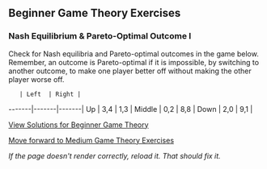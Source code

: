 ## Beginner Game Theory Exercises

### Nash Equilibrium & Pareto-Optimal Outcome I

Check for Nash equilibria and Pareto-optimal outcomes in the game below.
Remember, an outcome is Pareto-optimal if it is impossible, by switching to another outcome, to make one player better off without making the other player worse off.

       | Left  | Right |
-------|-------|-------|
Up	| 3,4	 | 1,3	  |
Middle | 0,2   | 8,8	  |
Down   | 2,0	 | 9,1	  |




[View Solutions for Beginner Game Theory](https://github.com/UMdecisionsupport/DecisionSupport2023/blob/main/GameTheory/Solutions/Beginner_Solutions.md)

[Move forward to Medium Game Theory Exercises](https://github.com/UMdecisionsupport/DecisionSupport2023/blob/main/GameTheory/Medium.md)

*If the page doesn't render correctly, reload it. That should fix it.*
